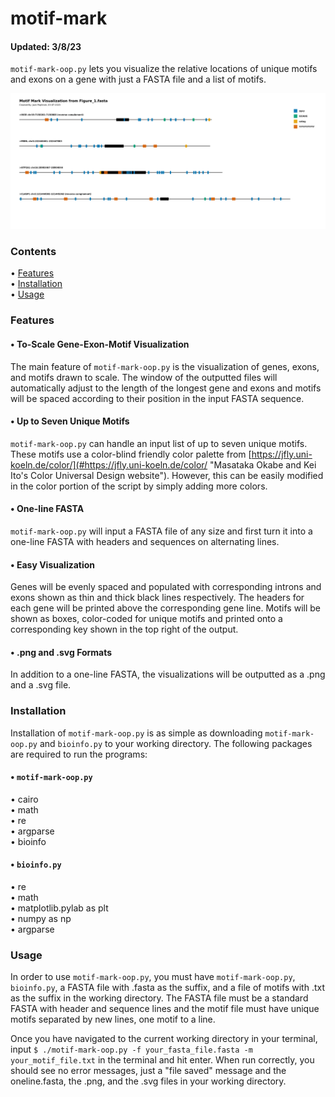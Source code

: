 # motif-mark
#### Updated: 3/8/23

`motif-mark-oop.py` lets you visualize the relative locations of unique motifs and exons on a gene with just a FASTA file and a list of motifs. 

![alt text](https://github.com/jpeplin/motif-mark/blob/main/Figure_1.svg "motif-mark figure 1")

### Contents

• [Features](#Features)                                                                                         
• [Installation](#Installation)                                                                                             
• [Usage](#Usage)                                                                                   

### Features

#### • To-Scale Gene-Exon-Motif Visualization

The main feature of `motif-mark-oop.py` is the visualization of genes, exons, and motifs drawn to scale. The window of the outputted files will automatically adjust to the length of the longest gene and exons and motifs will be spaced according to their position in the input FASTA sequence. 

#### • Up to Seven Unique Motifs

`motif-mark-oop.py` can handle an input list of up to seven unique motifs. These motifs use a color-blind friendly color palette from 
[https://jfly.uni-koeln.de/color/](#https://jfly.uni-koeln.de/color/ "Masataka Okabe and Kei Ito's Color Universal Design website"). However, this can be easily modified in the color portion of the script by simply adding more colors. 

#### • One-line FASTA

`motif-mark-oop.py` will input a FASTA file of any size and first turn it into a one-line FASTA with headers and sequences on alternating lines. 

#### • Easy Visualization

Genes will be evenly spaced and populated with corresponding introns and exons shown as thin and thick black lines respectively. The headers for each gene will be printed above the corresponding gene line. Motifs will be shown as boxes, color-coded for unique motifs and printed onto a corresponding key shown in the top right of the output. 

#### • .png and .svg Formats

In addition to a one-line FASTA, the visualizations will be outputted as a .png and a .svg file.

### Installation

Installation of `motif-mark-oop.py` is as simple as downloading `motif-mark-oop.py` and `bioinfo.py` to your working directory. The following packages are required to run the programs:

#### • `motif-mark-oop.py`

• cairo                             
• math                              
• re                                
• argparse                              
• bioinfo                               

#### • `bioinfo.py`

• re                                
• math                                  
• matplotlib.pylab as plt                           
• numpy as np                                   
• argparse                                           

### Usage

In order to use `motif-mark-oop.py`, you must have `motif-mark-oop.py`, `bioinfo.py`, a FASTA file with .fasta as the suffix, and a file of motifs with .txt as the suffix in the working directory. The FASTA file must be a standard FASTA with header and sequence lines and the motif file must have unique motifs separated by new lines, one motif to a line.

Once you have navigated to the current working directory in your terminal, input `$ ./motif-mark-oop.py -f your_fasta_file.fasta -m your_motif_file.txt` in the terminal and hit enter. When run correctly, you should see no error messages, just a "file saved" message and the oneline.fasta, the .png, and the .svg files in your working directory.  